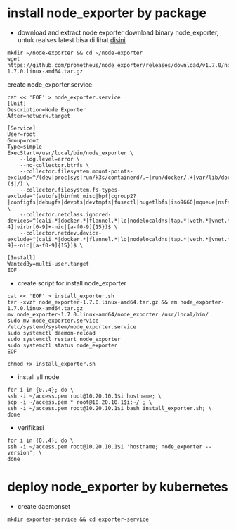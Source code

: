 # install node_exporter by package

- download and extract node exporter
download binary node_exporter, untuk realses latest bisa di lihat [disini](https://github.com/prometheus/node_exporter/releases/)
```
mkdir ~/node-exporter && cd ~/node-exporter
wget https://github.com/prometheus/node_exporter/releases/download/v1.7.0/node_exporter-1.7.0.linux-amd64.tar.gz
```

create node_exporter.service
```
cat << 'EOF' > node_exporter.service
[Unit]
Description=Node Exporter
After=network.target

[Service]
User=root
Group=root
Type=simple
ExecStart=/usr/local/bin/node_exporter \
    --log.level=error \
    --no-collector.btrfs \
    --collector.filesystem.mount-points-exclude=^/(dev|proc|sys|run/k3s/containerd/.+|run/docker/.+|var/lib/docker/.+|var/lib/kubelet/pods/.+)($|/) \
    --collector.filesystem.fs-types-exclude=^(autofs|binfmt_misc|bpf|cgroup2?|configfs|debugfs|devpts|devtmpfs|fusectl|hugetlbfs|iso9660|mqueue|nsfs|overlay|proc|procfs|pstore|rpc_pipefs|securityfs|selinuxfs|squashfs|sysfs|tmpfs|tracefs)$ \
    --collector.netclass.ignored-devices=^(cali.*|docker.*|flannel.*|lo|nodelocaldns|tap.*|veth.*|vnet.*|ens[0-4]|virbr[0-9]+-nic|[a-f0-9]{15})$ \
    --collector.netdev.device-exclude=^(cali.*|docker.*|flannel.*|lo|nodelocaldns|tap.*|veth.*|vnet.*|virbr[0-9]+-nic|[a-f0-9]{15})$ \

[Install]
WantedBy=multi-user.target
EOF
```

- create script for install node_exporter
```
cat << 'EOF' > install_exporter.sh
tar -xvzf node_exporter-1.7.0.linux-amd64.tar.gz && rm node_exporter-1.7.0.linux-amd64.tar.gz
mv node_exporter-1.7.0.linux-amd64/node_exporter /usr/local/bin/
sudo mv node_exporter.service /etc/systemd/system/node_exporter.service
sudo systemctl daemon-reload
sudo systemctl restart node_exporter
sudo systemctl status node_exporter
EOF
```

```
chmod +x install_exporter.sh
```

- install all node
```
for i in {0..4}; do \
ssh -i ~/access.pem root@10.20.10.1$i hostname; \
scp -i ~/access.pem * root@10.20.10.1$i:~/ ; \
ssh -i ~/access.pem root@10.20.10.1$i bash install_exporter.sh; \
done
```

- verifikasi
```
for i in {0..4}; do \
ssh -i ~/access.pem root@10.20.10.1$i 'hostname; node_exporter --version'; \
done
```

# deploy node_exporter by kubernetes

- create daemonset

```
mkdir exporter-service && cd exporter-service
```

```

```
